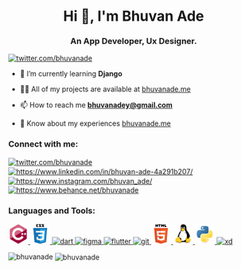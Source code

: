 <h1 align="center">Hi 👋, I'm Bhuvan Ade</h1>
<h3 align="center">An App Developer, Ux Designer.</h3>

<p align="left"> <a href="https://twitter.com/twitter.com/bhuvanade" target="blank"><img src="https://img.shields.io/twitter/follow/twitter.com/bhuvanade?logo=twitter&style=for-the-badge" alt="twitter.com/bhuvanade" /></a> </p>

- 🌱 I’m currently learning **Django**

- 👨‍💻 All of my projects are available at [bhuvanade.me](bhuvanade.me)

- 📫 How to reach me **bhuvanadey@gmail.com**

- 📄 Know about my experiences [bhuvanade.me](bhuvanade.me)

<h3 align="left">Connect with me:</h3>
<p align="left">
<a href="https://twitter.com/twitter.com/bhuvanade" target="blank"><img align="center" src="https://raw.githubusercontent.com/rahuldkjain/github-profile-readme-generator/master/src/images/icons/Social/twitter.svg" alt="twitter.com/bhuvanade" height="30" width="40" /></a>
<a href="https://linkedin.com/in/https://www.linkedin.com/in/bhuvan-ade-4a291b207/" target="blank"><img align="center" src="https://raw.githubusercontent.com/rahuldkjain/github-profile-readme-generator/master/src/images/icons/Social/linked-in-alt.svg" alt="https://www.linkedin.com/in/bhuvan-ade-4a291b207/" height="30" width="40" /></a>
<a href="https://instagram.com/https://www.instagram.com/bhuvan_ade/" target="blank"><img align="center" src="https://raw.githubusercontent.com/rahuldkjain/github-profile-readme-generator/master/src/images/icons/Social/instagram.svg" alt="https://www.instagram.com/bhuvan_ade/" height="30" width="40" /></a>
<a href="https://www.behance.net/https://www.behance.net/bhuvanade" target="blank"><img align="center" src="https://raw.githubusercontent.com/rahuldkjain/github-profile-readme-generator/master/src/images/icons/Social/behance.svg" alt="https://www.behance.net/bhuvanade" height="30" width="40" /></a>
</p>

<h3 align="left">Languages and Tools:</h3>
<p align="left"> <a href="https://www.w3schools.com/cpp/" target="_blank" rel="noreferrer"> <img src="https://raw.githubusercontent.com/devicons/devicon/master/icons/cplusplus/cplusplus-original.svg" alt="cplusplus" width="40" height="40"/> </a> <a href="https://www.w3schools.com/css/" target="_blank" rel="noreferrer"> <img src="https://raw.githubusercontent.com/devicons/devicon/master/icons/css3/css3-original-wordmark.svg" alt="css3" width="40" height="40"/> </a> <a href="https://dart.dev" target="_blank" rel="noreferrer"> <img src="https://www.vectorlogo.zone/logos/dartlang/dartlang-icon.svg" alt="dart" width="40" height="40"/> </a> <a href="https://www.figma.com/" target="_blank" rel="noreferrer"> <img src="https://www.vectorlogo.zone/logos/figma/figma-icon.svg" alt="figma" width="40" height="40"/> </a> <a href="https://flutter.dev" target="_blank" rel="noreferrer"> <img src="https://www.vectorlogo.zone/logos/flutterio/flutterio-icon.svg" alt="flutter" width="40" height="40"/> </a> <a href="https://git-scm.com/" target="_blank" rel="noreferrer"> <img src="https://www.vectorlogo.zone/logos/git-scm/git-scm-icon.svg" alt="git" width="40" height="40"/> </a> <a href="https://www.w3.org/html/" target="_blank" rel="noreferrer"> <img src="https://raw.githubusercontent.com/devicons/devicon/master/icons/html5/html5-original-wordmark.svg" alt="html5" width="40" height="40"/> </a> <a href="https://www.linux.org/" target="_blank" rel="noreferrer"> <img src="https://raw.githubusercontent.com/devicons/devicon/master/icons/linux/linux-original.svg" alt="linux" width="40" height="40"/> </a> <a href="https://www.python.org" target="_blank" rel="noreferrer"> <img src="https://raw.githubusercontent.com/devicons/devicon/master/icons/python/python-original.svg" alt="python" width="40" height="40"/> </a> <a href="https://www.adobe.com/products/xd.html" target="_blank" rel="noreferrer"> <img src="https://cdn.worldvectorlogo.com/logos/adobe-xd.svg" alt="xd" width="40" height="40"/> </a> </p>

<p><img align="left" src="https://github-readme-stats.vercel.app/api/top-langs?username=bhuvanade&show_icons=true&locale=en&layout=compact" alt="bhuvanade" /></p>

<p>&nbsp;<img align="center" src="https://github-readme-stats.vercel.app/api?username=bhuvanade&show_icons=true&locale=en" alt="bhuvanade" /></p>
